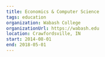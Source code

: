 ```yaml
---
title: Economics & Computer Science
tags: education
organization: Wabash College
organizationUrl: https://wabash.edu
location: Crawfordsville, IN
start: 2014-08-01
end: 2018-05-01
---
```

